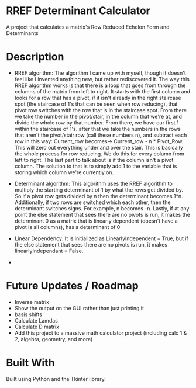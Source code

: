# RREF Determinant Calculator
A project that calculates a matrix's Row Reduced Echelon Form and Determinants

# Description
- RREF algorithm: The algorithm I came up with myself, though it doesn't feel like I invented anything new, but rather rediscovered it. The way this RREF algorithm works is that there is a loop that goes from through the columns of the matrix from left to right. It starts with the first column and looks for a row that has a pivot, if it isn't already in the right staircase spot (the staircase of 1's that can be seen when row reducing), that pivot row switches with the row that is in the staircase spot. From there we take the number in the pivot/stair, in the column that we're at, and divide the whole row by that number. From there, we have our first 1 within the staircase of 1's. after that we take the numbers in the rows that aren't the pivot/stair row (call these numbers n), and subtract each row in this way: Current_row becomes-> Current_row - n * Pivot_Row. This will zero out everything under and over the stair. This is basically the whole process for row reducing. We do this for every column from left to right. The last part to talk about is if the column isn't a pivot column. The solution to that is to simply add 1 to the variable that is storing which column we're currently on.
  
- Determinant algorithm: This algorithm uses the RREF algorithm to multiply the starting determinant of 1 by what the rows get divided by. So if a pivot row gets divided by n then the determinant becomes 1*n. Additionally, if two rows are switched which each other, then the determinant switches signs. For example, n becomes -n. Lastly, if at any point the else statement that sees there are no pivots is run, it makes the determinant 0 as a matrix that is linearly dependent (doesn't have a pivot is all columns), has a determinant of 0
  
- Linear Dependency: It is initialized as LinearlyIndependent = True, but if the else statement that sees there are no pivots is run, it makes linearlyIndependant = False.
- 
# Future Updates / Roadmap
- Inverse matrix
- Show the output on the GUI rather than just printing it
- basis shifts
- Calculate Lamdas
- Calculate D matrix
- Add this project to a massive math calculator project (including calc 1 & 2, algebra, geometry, and more)

# Built With
Built using Python and the Tkinter library.
